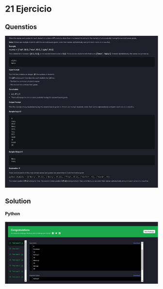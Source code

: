 # 21 Ejercicio

## Quenstios
![imagen pegada](img1.png)

## Solution

#### Python
![imagen pegada (2)](img2.png)